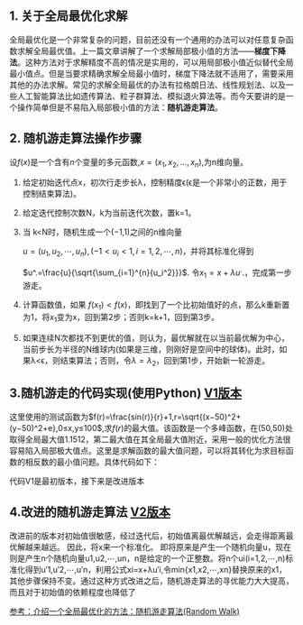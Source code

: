 ## 1. 关于全局最优化求解

全局最优化是一个非常复杂的问题，目前还没有一个通用的办法可以对任意复杂函数求解全局最优值。上一篇文章讲解了一个求解局部极小值的方法——**梯度下降法**。这种方法对于求解精度不高的情况是实用的，可以用局部极小值近似替代全局最小值点。但是当要求精确求解全局最小值时，梯度下降法就不适用了，需要采用其他的办法求解。常见的求解全局最优的办法有拉格朗日法、线性规划法、以及一些人工智能算法比如遗传算法、粒子群算法、模拟退火算法等。而今天要讲的是一个操作简单但是不易陷入局部极小值的方法：**随机游走算法**。

## 2. 随机游走算法操作步骤

设$f(x)$是一个含有$n$个变量的多元函数,$x=(x_1,x_2,...,x_n)$,为n维向量。

1. 给定初始迭代点x，初次行走步长λ，控制精度ϵ(ϵ是一个非常小的正数，用于控制结束算法)。

2. 给定迭代控制次数N，k为当前迭代次数，置k=1。

3. 当 k<N时，随机生成一个(−1,1)之间的n维向量

   $u=(u_1,u_2,⋯,u_n),(−1<u_i<1,i=1,2,⋯,n)$，并将其标准化得到

   $u^.=\frac{u}{\sqrt{\sum_{i=1}^{n}{u_i^2}}}$. 令$x_1=x+λu^.$.，完成第一步游走。

4. 计算函数值，如果 $f(x_1)<f(x)$，即找到了一个比初始值好的点，那么k重新置为1，将$x_1$变为x，回到第2步；否则k=k+1，回到第3步。

5. 如果连续N次都找不到更优的值，则认为，最优解就在以当前最优解为中心，当前步长为半径的N维球内(如果是三维，则刚好是空间中的球体)。此时，如果λ<ϵ，则结束算法；否则，令$λ=λ_2$，回到第1步，开始新一轮游走。

## 3.随机游走的代码实现(使用Python) [V1版本](https://github.com/AmGracee/GloballyOptimalAlgorithm/blob/master/RandomWalk/RandomWalkV1.py)

这里使用的测试函数为$f(r)=\frac{sin(r)}{r}+1,r=\sqrt{(x−50)^2+(y−50)^2+e},0≤x,y≤100$,求$f(r)$的最大值。该函数是一个多峰函数，在(50,50)处取得全局最大值1.1512，第二最大值在其全局最大值附近，采用一般的优化方法很容易陷入局部极大值点。这里是求解函数的最大值问题，可以将其转化为求目标函数的相反数的最小值问题。具体代码如下：

代码V1是最初版本，接下来是改进版本

## 4.改进的随机游走算法  [V2版本](https://github.com/AmGracee/GloballyOptimalAlgorithm/blob/master/RandomWalk/RandomWalkV2.py)  

改进前的版本对初始值很敏感，经过迭代后，初始值离最优解越远，会走得距离最优解越来越远。
因此，将x来一个标准化。
即将原来是产生一个随机向量u，现在则是产生n个随机向量u1,u2,⋯,un，n是给定的一个正整数。将n个ui(i=1,2,⋯,n)标准化得到u′1,u′2,⋯,u′n，利用公式xi=x+λu′i,令min{x1,x2,⋯,xn}替换原来的x1，其他步骤保持不变。通过这种方式改进之后，随机游走算法的寻优能力大大提高，而且对于初始值的依赖程度也降低了

[参考：介绍一个全局最优化的方法：随机游走算法(Random Walk)](https://www.cnblogs.com/lyrichu/p/7209529.html)
